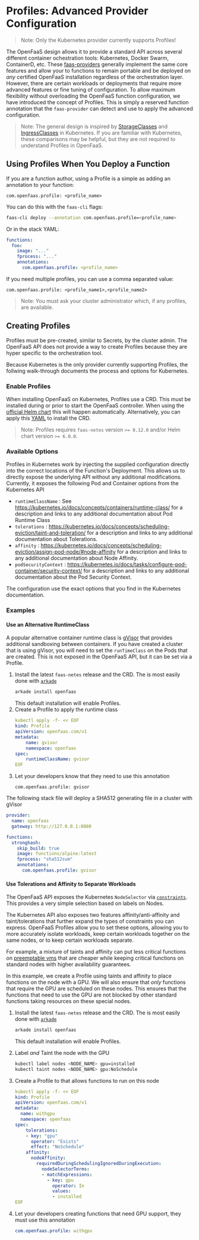 # Profiles: Advanced Provider Configuration

> Note: Only the Kubernetes provider currently supports Profiles!

The OpenFaaS design allows it to provide a standard API across several different container ochestration tools: Kubernetes, Docker Swarm, ContainerD, etc. These [faas-providers](/docs/architecture/faas-provider.md) generally implement the same core features and allow your to functions to remain portable and be deployed on _any_ certified OpenFaaS installation regardless of the orchestration layer. However, there are certain workloads or deployments that require more advanced features or fine tuning of configuration. To allow maximum flexibility without overloading the OpenFaaS function configuration, we have introduced the concept of Profiles. This is simply a reserved function annotation that the `faas-provider` can detect and use to apply the advanced configuration.

> Note: The general design is inspired by [StorageClasses](https://kubernetes.io/docs/concepts/storage/storage-classes/)  and [IngressClasses](https://kubernetes.io/docs/concepts/services-networking/ingress/#ingress-class) in Kubernetes. If you are familiar with Kubernetes, these comparisons may be helpful, but they are not required to understand Profiles in OpenFaaS.


## Using Profiles When You Deploy a Function

If you are a function author, using a Profile is a simple as adding an annotation to your function:

```
com.openfaas.profile: <profile_name>
```

You can do this with the `faas-cli` flags:

```sh
faas-cli deploy --annotation com.openfaas.profile=<profile_name>
```

Or in the stack YAML:
```yaml
functions:
  foo:
    image: "..."
    fprocess: "..."
    annotations:
      com.openfaas.profile: <profile_name>
```

If you need multiple profiles, you can use a comma separated value:

```
com.openfaas.profile: <profile_name1>,<profile_name2>
```

> Note: You must ask your cluster administrator which, if any profiles, are available.


## Creating Profiles

Profiles must be pre-created, similar to Secrets, by the cluster admin. The OpenFaaS API does not provide a way to create Profiles because they are hyper specific to the orchestration tool.

Because Kubernetes is the only provider currently supporting Profiles, the follwing walk-through documents the process and options for Kubernetes.

### Enable Profiles

When installing OpenFaaS on Kubernetes, Profiles use a CRD. This must be installed during or prior to start the OpenFaaS controller. When using the [official Helm chart](https://github.com/openfaas/faas-netes/tree/master/chart/openfaas) this will happen automatically. Alternatively, you can apply this [YAML](https://github.com/openfaas/faas-netes/blob/master/yaml/crd.yml) to install the CRD.


> Note: Profiles requires `faas-netes` version `>= 0.12.0` and/or Helm chart version `>= 6.0.0`.


### Available Options

Profiles in Kubernetes work by injecting the supplied configuration directly into the correct locations of the Function's Deployment. This allows us to directly expose the underlying API without any additional modifications. Currently, it exposes the following Pod and Container options from the Kubernetes API

- `runtimeClassName` : See https://kubernetes.io/docs/concepts/containers/runtime-class/ for a description and links to any additional documentation about Pod Runtime Class
- `tolerations` : https://kubernetes.io/docs/concepts/scheduling-eviction/taint-and-toleration/ for a description and links to any additional documentation about Tolerations.
- `affinity` : https://kubernetes.io/docs/concepts/scheduling-eviction/assign-pod-node/#node-affinity for a description and links to any additional documentation about Node Affinity.
- `podSecurityContext` : https://kubernetes.io/docs/tasks/configure-pod-container/security-context/ for a description and links to any additional documentation about the Pod Security Context.

The configuration use the exact options that you find in the Kubernetes documentation.

### Examples

#### Use an Alternative RuntimeClass
A popular alternative container runtime class is [gVisor](https://gvisor.dev/) that provides additional sandboxing between containers. If you have created a cluster that is using gVisor, you will need to set the `runTimeClass` on the Pods that are created. This is not exposed in the OpenFaaS API, but it can be set via a Profile.

1. Install the latest `faas-netes` release and the CRD. The is most easily done with [`arkade`](https://github.com/alexellis/arkade)
    ```sh
    arkade install openfaas
    ```
    This default installation will enable Profiles.
2. Create a Profile to apply the runtime class
    ```yaml
    kubectl apply -f- << EOF
    kind: Profile
    apiVersion: openfaas.com/v1
    metadata:
        name: gvisor
        namespace: openfaas
    spec:
        runtimeClassName: gvisor
    EOF
    ```
3. Let your developers know that they need to use this annotation
    ```
    com.openfaas.profile: gvisor
    ```

The following stack file will deploy a SHA512 generating file in a cluster with gVisor

```yaml
provider:
  name: openfaas
  gateway: http://127.0.0.1:8080

functions:
  stronghash:
    skip_build: true
    image: functions/alpine:latest
    fprocess: "sha512sum"
    annotations:
      com.openfaas.profile: gvisor
```

#### Use Tolerations and Affinity to Separate Workloads
The OpenFaaS API exposes the Kubernetes `NodeSelector` via [`constraints`](/docs/reference/yaml#function-constraints). This provides a very simple selection based on labels on Nodes.

The Kubernetes API also exposes two features affinity/anti-affinity and taint/tolerations that further expand the types of constraints you can express.  OpenFaaS Profiles allow you to set these options, allowing you to more accurately isolate workloads, keep certain workloads together on the same nodes, or to keep certain workloads separate.

For example, a mixture of taints and affinity can put less critical functions on [preemptable vms](https://cloud.google.com/kubernetes-engine/docs/how-to/preemptible-vms) that are cheaper while keeping critical functions on standard nodes with higher availability guarantees.

In this example, we create a Profile using taints and affinity to place functions on the node with a GPU.  We will also ensure that _only_ functions that require the GPU are scheduled on these nodes. This ensures that the functions that need to use the GPU are not blocked by other standard functions taking resources on these special nodes.

1. Install the latest `faas-netes` release and the CRD. The is most easily done with [`arkade`](https://github.com/alexellis/arkade)

    ```sh
    arkade install openfaas
    ```

    This default installation will enable Profiles.

2. Label _and_ Taint the node with the GPU

    ```sh
    kubectl label nodes <NODE_NAME> gpu=installed
    kubectl taint nodes <NODE_NAME> gpu:NoSchedule
    ```

3. Create a Profile to that allows functions to run on this node
    ```yaml
    kubectl apply -f- << EOF
    kind: Profile
    apiVersion: openfaas.com/v1
    metadata:
      name: withgpu
      namespace: openfaas
    spec:
        tolerations:
        - key: "gpu"
          operator: "Exists"
          effect: "NoSchedule"
        affinity:
          nodeAffinity:
            requiredDuringSchedulingIgnoredDuringExecution:
              nodeSelectorTerms:
              - matchExpressions:
                - key: gpu
                  operator: In
                  values:
                  - installed
    EOF
    ```

3. Let your developers creating functions that need GPU support, they must use this annotation

    ```yaml
    com.openfaas.profile: withgpu
    ```
